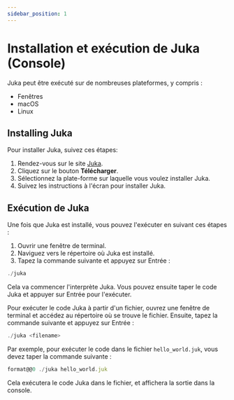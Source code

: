 ```yaml
---
sidebar_position: 1
---
```


# Installation et exécution de Juka (Console)

Juka peut être exécuté sur de nombreuses plateformes, y compris :

* Fenêtres
* macOS
* Linux

## Installing Juka

Pour installer Juka, suivez ces étapes:

1. Rendez-vous sur le site [Juka](https://jukalang.com/).
2. Cliquez sur le bouton **Télécharger**.
3. Sélectionnez la plate-forme sur laquelle vous voulez installer Juka.
4. Suivez les instructions à l'écran pour installer Juka.

## Exécution de Juka

Une fois que Juka est installé, vous pouvez l'exécuter en suivant ces étapes :

1. Ouvrir une fenêtre de terminal.
2. Naviguez vers le répertoire où Juka est installé.
3. Tapez la commande suivante et appuyez sur Entrée :


```jsx
./juka
```

Cela va commencer l'interprète Juka. Vous pouvez ensuite taper le code Juka et appuyer sur Entrée pour l'exécuter.

Pour exécuter le code Juka à partir d'un fichier, ouvrez une fenêtre de terminal et accédez au répertoire où se trouve le fichier. Ensuite, tapez la commande suivante et appuyez sur Entrée :

```jsx
./juka <filename>
```

Par exemple, pour exécuter le code dans le fichier `hello_world.juk`, vous devez taper la commande suivante :

```jsx
format@@0 ./juka hello_world.juk
```

Cela exécutera le code Juka dans le fichier, et affichera la sortie dans la console.

